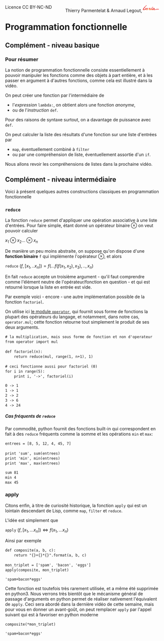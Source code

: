 
<span style="float:left;">Licence CC BY-NC-ND</span><span style="float:right;">Thierry Parmentelat &amp; Arnaud Legout,<img src="media/inria-25.png" style="display:inline"></span><br/>

# Programmation fonctionnelle

## Complément - niveau basique

### Pour résumer

La notion de programmation fonctionnelle consiste essentiellement à pouvoir manipuler les fonctions comme des objets à part entière, et à les passer en argument à d'autres fonctions, comme cela est illustré dans la vidéo.

On peut créer une fonction par l'intermédiaire de
 * l'*expression* `lambda:`, on obtient alors une fonction *anonyme*,
 * ou de l'*instruction* `def`.

Pour des raisons de syntaxe surtout, on a davantage de puissance avec `def`.

On peut calculer la liste des résultats d'une fonction sur une liste d'entrées par
 * `map`, éventuellement combiné à `filter`
 * ou par une compréhension de liste, éventuellement assortie d'un `if`.

Nous allons revoir les compréhensions de listes dans la prochaine vidéo.

## Complément - niveau intermédiaire

Voici à présent quelques autres constructions classiques en programmation fonctionnelle

### `reduce`

La fonction `reduce` permet d'appliquer une opération associative à une liste d'entrées. Pour faire simple, étant donné un opérateur binaire $\otimes$ on veut pouvoir calculer

 $x_1 \otimes x_2 ... \otimes x_n$

De manière un peu moins abstraite, on suppose qu'on dispose d'une **fonction binaire** `f` qui implémente l'opérateur $\otimes$, et alors 

   `reduce` $( f, [x_1, .. x_n] ) = f ( ... f(f(x_1,x_2), x_3), .. , x_n)$

En fait `reduce` accepte un troisième argument - qu'il faut comprendre comme l'élément neutre de l'opérateur/fonction en question - et qui est retourné lorsque la liste en entrée est vide.

Par exemple voici - encore - une autre implémentation possible de la fonction `factoriel`.

On utilise ici [le module `operator`](https://docs.python.org/2/library/operator.html), qui fournit sous forme de fonctions la plupart des opérateurs du langage, et notamment, dans notre cas, `operator.mul`; cette fonction retourne tout simplement le produit de ses deux arguments.


```
# la multiplication, mais sous forme de fonction et non d'operateur
from operator import mul

def factoriel(n):
    return reduce(mul, range(1, n+1), 1)

# ceci fonctionne aussi pour factoriel (0)
for i in range(5):
    print i, '->', factoriel(i)
```

    0 -> 1
    1 -> 1
    2 -> 2
    3 -> 6
    4 -> 24


##### Cas fréquents de `reduce`

Par commodité, python fournit des fonctions built-in qui correspondent en fait à des `reduce` fréquents comme la somme et les opérations `min` et `max`:


```
entrees = [8, 5, 12, 4, 45, 7]

print 'sum', sum(entrees)
print 'min', min(entrees)
print 'max', max(entrees)
```

    sum 81
    min 4
    max 45


### apply

Citons enfin, à titre de curiosité historique, la fonction `apply` qui est un lointain descendant de Lisp, comme `map`, `filter` et `reduce`. 

L'idée est simplement que

`apply` $(f, [x_1, ... x_n]) \Longleftrightarrow f (x_1, ... x_n)$

Ainsi par exemple


```
def composite(a, b, c):
    return "{}+{}*{}".format(a, b, c)

mon_triplet = ['spam', 'bacon', 'eggs']
apply(composite, mon_triplet)
```




    'spam+bacon*eggs'



Cette fonction est toutefois très rarement utilisée, et a même été supprimée en python3. Nous verrons très bientôt que le mécanisme général de passage d'arguments en python permet de réaliser nativement l'équivalent de `apply`. Ceci sera abordé dans la dernière vidéo de cette semaine, mais pour vous en donner un avant-goût, on peut remplacer `apply` par l'appel suivant qui est à favoriser en python moderne


```
composite(*mon_triplet)
```




    'spam+bacon*eggs'


